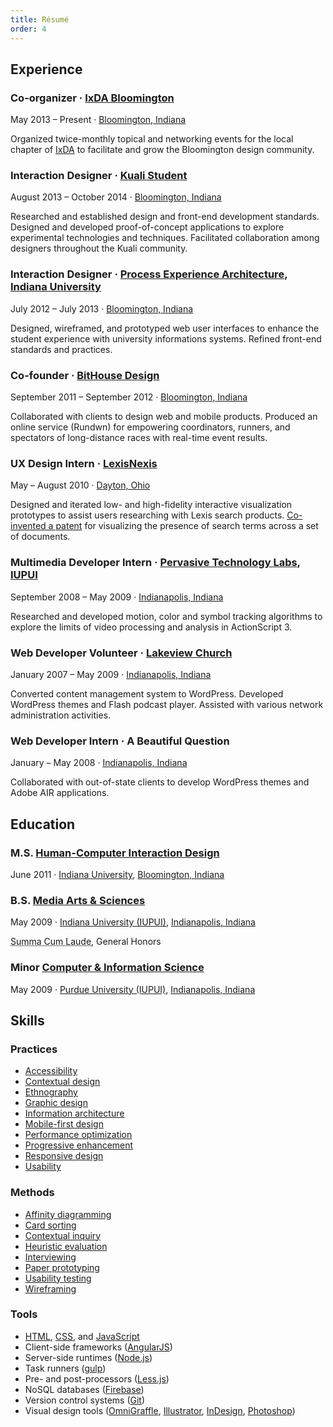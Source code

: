 ```yaml
---
title: Résumé
order: 4
---
```


## Experience

### Co-organizer &middot; [IxDA Bloomington](http://www.meetup.com/IxDA-Bloomington/)

<time datetime="2013-05">May 2013</time> &ndash; Present
&middot;
[Bloomington, Indiana](http://en.wikipedia.org/wiki/Bloomington,_Indiana)

Organized twice-monthly topical and networking events for the local chapter of
[IxDA](http://ixda.org 'Interaction Design Association') to facilitate
and grow the Bloomington design community.

### Interaction Designer &middot; [Kuali Student](http://www.kuali.org/ks)

<time datetime="2013-08">August 2013</time> &ndash; <time datetime="2014-10">October 2014</time>
&middot;
[Bloomington, Indiana](http://en.wikipedia.org/wiki/Bloomington,_Indiana)

Researched and established design and front-end development standards.
Designed and developed proof-of-concept applications to explore experimental technologies and techniques.
Facilitated collaboration among designers throughout the Kuali community.

### Interaction Designer &middot; [Process Experience Architecture](http://pxa.iu.edu), [Indiana University](http://iu.edu)

<time datetime="2012-07">July 2012</time> &ndash; <time datetime="2013-07">July 2013</time>
&middot;
[Bloomington, Indiana](http://en.wikipedia.org/wiki/Bloomington,_Indiana)

Designed, wireframed, and prototyped web user interfaces to enhance the student
experience with university informations systems.
Refined front-end standards and practices.

### Co-founder &middot; [BitHouse Design](http://bithousedesign.com)

<time datetime="2011-09">September 2011</time> &ndash; <time datetime="2012-09">September 2012</time>
&middot;
[Bloomington, Indiana](http://en.wikipedia.org/wiki/Bloomington,_Indiana)

Collaborated with clients to design web and mobile products.
Produced an online service (Rundwn) for empowering coordinators,
runners, and spectators of long-distance races with real-time event results.

### UX Design Intern &middot; [LexisNexis](http://www.lexisnexis.com)

<time datetime="2010-05">May</time> &ndash; <time datetime="2010-08">August 2010</time>
&middot;
[Dayton, Ohio](http://en.wikipedia.org/wiki/Dayton,_Ohio)

Designed and iterated low- and high-fidelity interactive visualization prototypes
to assist users researching with Lexis search products. [Co-invented a patent](http://patft.uspto.gov/netacgi/nph-Parser?Sect1=PTO1&Sect2=HITOFF&d=PALL&p=1&u=%2Fnetahtml%2FPTO%2Fsrchnum.htm&r=1&f=G&l=50&s1=88,74,569.PN.&OS=PN/88,74,569&RS=PN/88,74,569) for visualizing the presence of search terms across a set of documents.

### Multimedia Developer Intern &middot; [Pervasive Technology Labs](http://vis.iu.edu), [IUPUI](http://www.iupui.edu 'Indiana University-Purdue University Indianapolis')

<time datetime="2008-09">September 2008</time> &ndash; <time datetime="2009-05">May 2009</time>
&middot;
[Indianapolis, Indiana](http://en.wikipedia.org/wiki/Indianapolis)

Researched and developed motion, color and symbol tracking algorithms to explore
the limits of video processing and analysis in ActionScript 3.

### Web Developer Volunteer &middot; [Lakeview Church](http://www.lakeviewchurch.org)

<time datetime="2007-01">January 2007</time> &ndash; <time datetime="2009-05">May 2009</time>
&middot;
[Indianapolis, Indiana](http://en.wikipedia.org/wiki/Indianapolis)

Converted content management system to WordPress.
Developed WordPress themes and Flash podcast player.
Assisted with various network administration activities.

### Web Developer Intern &middot; A Beautiful Question

<time datetime="2008-01">January</time> &ndash; <time datetime="2008-05">May 2008</time>
&middot;
[Indianapolis, Indiana](http://en.wikipedia.org/wiki/Indianapolis)

Collaborated with out-of-state clients to develop WordPress themes and Adobe AIR
applications.

## Education

### M.S. [Human-Computer Interaction Design](http://hcid.informatics.indiana.edu)

<time datetime="2011-06">June 2011</time>
&middot;
[Indiana University](http://iu.edu),
[Bloomington, Indiana](http://en.wikipedia.org/wiki/Bloomington,_Indiana)

### B.S. [Media Arts & Sciences](http://soic.iupui.edu/undergraduate/degrees/media-arts/)

<time datetime="2009-05">May 2009</time>
&middot;
[Indiana University (IUPUI)](http://iupui.edu),
[Indianapolis, Indiana](http://en.wikipedia.org/wiki/Indianapolis)

<abbr title="With Highest Honors">Summa Cum Laude</abbr>,
General Honors

### Minor [Computer & Information Science](http://cs.iupui.edu)

<time datetime="2009-05">May 2009</time>
&middot;
[Purdue University (IUPUI)](http://iupui.edu),
[Indianapolis, Indiana](http://en.wikipedia.org/wiki/Indianapolis)

## Skills

### Practices

- [Accessibility](http://en.wikipedia.org/wiki/Web_accessibility)
- [Contextual design](http://en.wikipedia.org/wiki/Contextual_design)
- [Ethnography](http://en.wikipedia.org/wiki/Ethnography)
- [Graphic design](http://en.wikipedia.org/wiki/Graphic_design)
- [Information architecture](http://en.wikipedia.org/wiki/Information_architecture)
- [Mobile-first design](http://www.lukew.com/ff/entry.asp?933)
- [Performance optimization](http://en.wikipedia.org/wiki/Web_performance_optimization)
- [Progressive enhancement](http://en.wikipedia.org/wiki/Progressive_enhancement)
- [Responsive design](http://en.wikipedia.org/wiki/Responsive_web_design)
- [Usability](http://en.wikipedia.org/wiki/Usability)

### Methods

- [Affinity diagramming](http://en.wikipedia.org/wiki/Affinity_diagram)
- [Card sorting](http://en.wikipedia.org/wiki/Card_sorting)
- [Contextual inquiry](http://en.wikipedia.org/wiki/Contextual_inquiry)
- [Heuristic evaluation](http://en.wikipedia.org/wiki/Heuristic_evaluation)
- [Interviewing](http://en.wikipedia.org/wiki/Interview)
- [Paper prototyping](http://en.wikipedia.org/wiki/Paper_prototyping)
- [Usability testing](http://en.wikipedia.org/wiki/Usability_testing)
- [Wireframing](http://en.wikipedia.org/wiki/Website_wireframe)

### Tools

- [HTML](http://en.wikipedia.org/wiki/HTML), [CSS](http://en.wikipedia.org/wiki/Cascading_Style_Sheets), and [JavaScript](http://en.wikipedia.org/wiki/JavaScript)
- Client-side frameworks ([AngularJS](https://angularjs.org/))
- Server-side runtimes ([Node.js](http://nodejs.org/))
- Task runners ([gulp](http://gulpjs.com/))
- Pre- and post-processors ([Less.js](http://lesscss.org/))
- NoSQL databases ([Firebase](http://firebase.com/))
- Version control systems ([Git](http://git-scm.com/))
- Visual design tools ([OmniGraffle](http://www.omnigroup.com/omniGraffle/), [Illustrator](http://www.adobe.com/products/illustrator.html), [InDesign](http://www.adobe.com/products/indesign.html), [Photoshop](http://www.adobe.com/products/photoshop.html))
